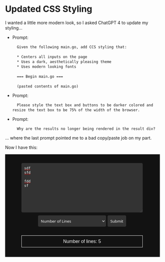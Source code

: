 # Updated CSS Styling

I wanted a little more modern look, so I asked ChatGPT 4 to update my styling...

* Prompt:

        Given the following main.go, add CCS styling that:

        * Centers all inputs on the page
        * Uses a dark, aesthetically pleasing theme
        * Uses modern looking fonts

        === Begin main.go ===

        (pasted contents of main.go)

* Prompt:

        Please style the text box and buttons to be darker colored and resize the text box to be 75% of the width of the browser.

* Prompt:

        Why are the results no longer being rendered in the result div?

... where the last prompt pointed me to a bad copy/paste job on my part.

Now I have this:

![](Updated-CSS-Styling.png)